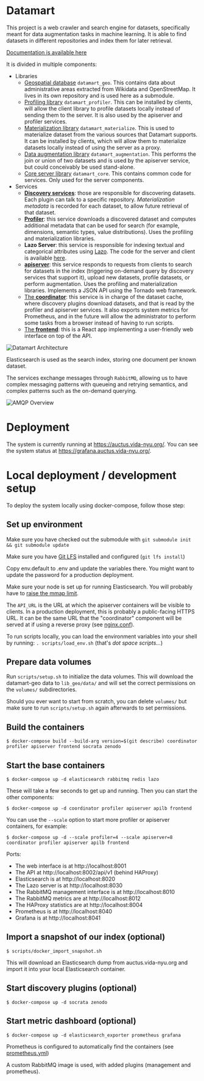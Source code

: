 Datamart
========

This project is a web crawler and search engine for datasets, specifically meant for data augmentation tasks in machine learning. It is able to find datasets in different repositories and index them for later retrieval.

[Documentation is available here](https://docs.auctus.vida-nyu.org/)

It is divided in multiple components:

* Libraries
  * [Geospatial database](https://gitlab.com/ViDA-NYU/auctus/datamart-geo) `datamart_geo`. This contains data about administrative areas extracted from Wikidata and OpenStreetMap. It lives in its own repository and is used here as a submodule.
  * [Profiling library](lib_profiler/) `datamart_profiler`. This can be installed by clients, will allow the client library to profile datasets locally instead of sending them to the server. It is also used by the apiserver and profiler services.
  * [Materialization library](lib_materialize/) `datamart_materialize`. This is used to materialize dataset from the various sources that Datamart supports. It can be installed by clients, which will allow them to materialize datasets locally instead of using the server as a proxy.
  * [Data augmentation library](lib_augmentation/) `datamart_augmentation`. This performs the join or union of two datasets and is used by the apiserver service, but could conceivably be used stand-alone.
  * [Core server library](lib_core/) `datamart_core`. This contains common code for services. Only used for the server components.
* Services
  * [**Discovery services**](discovery/): those are responsible for discovering datasets. Each plugin can talk to a specific repository. *Materialization metadata* is recorded for each dataset, to allow future retrieval of that dataset.
  * [**Profiler**](profiler/): this service downloads a discovered dataset and computes additional metadata that can be used for search (for example, dimensions, semantic types, value distributions). Uses the profiling and materialization libraries.
  * **Lazo Server**: this service is responsible for indexing textual and categorical attributes using [Lazo](https://github.com/mitdbg/lazo). The code for the server and client is available [here](https://gitlab.com/ViDA-NYU/auctus/lazo-index-service).
  * [**apiserver**](apiserver/): this service responds to requests from clients to search for datasets in the index (triggering on-demand query by discovery services that support it), upload new datasets, profile datasets, or perform augmentation. Uses the profiling and materialization libraries. Implements a JSON API using the Tornado web framework.
  * [The **coordinator**](coordinator/): this service is in charge of the dataset cache, where discovery plugins download datasets, and that is read by the profiler and apiserver services. It also exports system metrics for Prometheus, and in the future will allow the administrator to perform some tasks from a browser instead of having to run scripts.
  * [The **frontend**](frontend/): this is a React app implementing a user-friendly web interface on top of the API.

![Datamart Architecture](docs/architecture.png)

Elasticsearch is used as the search index, storing one document per known dataset.

The services exchange messages through `RabbitMQ`, allowing us to have complex messaging patterns with queueing and retrying semantics, and complex patterns such as the on-demand querying.

![AMQP Overview](docs/amqp.png)

Deployment
==========

The system is currently running at https://auctus.vida-nyu.org/. You can see the system status at https://grafana.auctus.vida-nyu.org/.

Local deployment / development setup
====================================

To deploy the system locally using docker-compose, follow those step:

Set up environment
------------------

Make sure you have checked out the submodule with `git submodule init && git submodule update`

Make sure you have [Git LFS](https://git-lfs.github.com/) installed and configured (`git lfs install`)

Copy env.default to .env and update the variables there. You might want to update the password for a production deployment.

Make sure your node is set up for running Elasticsearch. You will probably have to [raise the mmap limit](https://www.elastic.co/guide/en/elasticsearch/reference/7.6/vm-max-map-count.html).

The `API_URL` is the URL at which the apiserver containers will be visible to clients. In a production deployment, this is probably a public-facing HTTPS URL. It can be the same URL that the "coordinator" component will be served at if using a reverse proxy (see [nginx.conf](nginx.conf)).

To run scripts locally, you can load the environment variables into your shell by running: `. scripts/load_env.sh` (that's *dot space scripts...*)

Prepare data volumes
--------------------

Run `scripts/setup.sh` to initialize the data volumes. This will download the datamart-geo data to `lib_geo/data/` and will set the correct permissions on the `volumes/` subdirectories.

Should you ever want to start from scratch, you can delete `volumes/` but make sure to run `scripts/setup.sh` again afterwards to set permissions.

Build the containers
--------------------

```
$ docker-compose build --build-arg version=$(git describe) coordinator profiler apiserver frontend socrata zenodo
```

Start the base containers
-------------------------

```
$ docker-compose up -d elasticsearch rabbitmq redis lazo
```

These will take a few seconds to get up and running. Then you can start the other components:

```
$ docker-compose up -d coordinator profiler apiserver apilb frontend
```

You can use the `--scale` option to start more profiler or apiserver containers, for example:

```
$ docker-compose up -d --scale profiler=4 --scale apiserver=8 coordinator profiler apiserver apilb frontend
```

Ports:
* The web interface is at http://localhost:8001
* The API at http://localhost:8002/api/v1 (behind HAProxy)
* Elasticsearch is at http://localhost:8020
* The Lazo server is at http://localhost:8030
* The RabbitMQ management interface is at http://localhost:8010
* The RabbitMQ metrics are at http://localhost:8012
* The HAProxy statistics are at http://localhost:8004
* Prometheus is at http://localhost:8040
* Grafana is at http://localhost:8041

Import a snapshot of our index (optional)
-----------------------------------------

```
$ scripts/docker_import_snapshot.sh
```

This will download an Elasticsearch dump from auctus.vida-nyu.org and import it into your local Elasticsearch container.

Start discovery plugins (optional)
----------------------------------

```
$ docker-compose up -d socrata zenodo
```

Start metric dashboard (optional)
---------------------------------

```
$ docker-compose up -d elasticsearch_exporter prometheus grafana
```

Prometheus is configured to automatically find the containers (see [prometheus.yml](docker/prometheus.yml))

A custom RabbitMQ image is used, with added plugins (management and prometheus).
